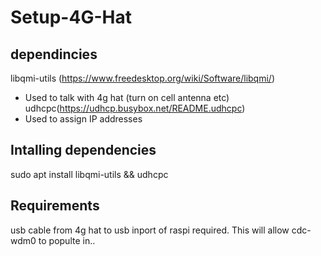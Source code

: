 # Setup-4G-Hat
## dependincies
libqmi-utils (https://www.freedesktop.org/wiki/Software/libqmi/)
- Used to talk with 4g hat (turn on cell antenna etc)
udhcpc(https://udhcp.busybox.net/README.udhcpc)
- Used to assign IP addresses
## Intalling dependencies
sudo apt install libqmi-utils && udhcpc
## Requirements
usb cable from 4g hat to usb inport of raspi required.   This will allow cdc-wdm0 to populte in..

